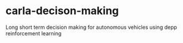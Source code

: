 # carla-decison-making
Long short term decision making for autonomous vehicles using depp reinforcement learning
